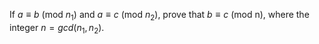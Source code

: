 If $a \equiv b$ (mod $n_1$) and $a \equiv c$ (mod $n_2$), prove that $b \equiv c$ (mod n), where the integer $n = gcd(n_1, n_2)$.